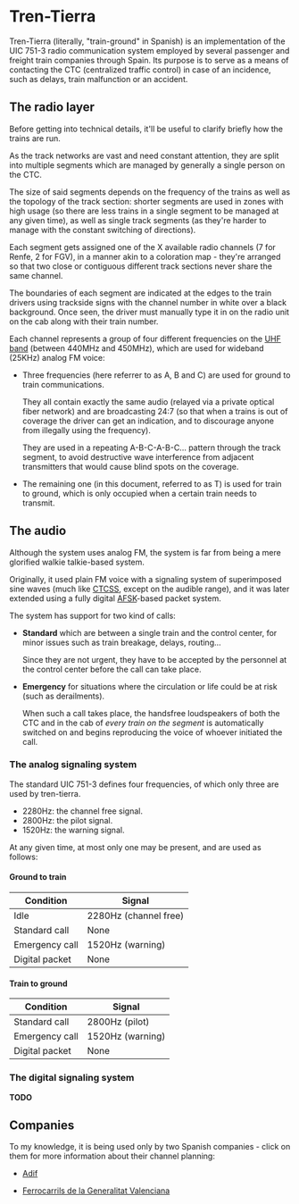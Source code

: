 ---
---

Tren-Tierra
===========

Tren-Tierra (literally, "train-ground" in Spanish) is an implementation of the UIC 751-3 radio communication system employed by several passenger and freight train companies through Spain. Its purpose is to serve as a means of contacting the CTC (centralized traffic control) in case of an incidence, such as delays, train malfunction or an accident.

The radio layer
---------------

Before getting into technical details, it'll be useful to clarify briefly how the trains are run.

As the track networks are vast and need constant attention, they are split into multiple segments which are managed by generally a single person on the CTC.

The size of said segments depends on the frequency of the trains as well as the topology of the track section: shorter segments are used in zones with high usage (so there are less trains in a single segment to be managed at any given time), as well as single track segments (as they're harder to manage with the constant switching of directions).

Each segment gets assigned one of the X available radio channels (7 for Renfe, 2 for FGV), in a manner akin to a coloration map - they're arranged so that two close or contiguous different track sections never share the same channel.

The boundaries of each segment are indicated at the edges to the train drivers using trackside signs with the channel number in white over a black background. Once seen, the driver must manually type it in on the radio unit on the cab along with their train number.

Each channel represents a group of four different frequencies on the [UHF band](https://en.wikipedia.org/wiki/Ultra_high_frequency) (between 440MHz and 450MHz), which are used for wideband (25KHz) analog FM voice:

  - Three frequencies (here referrer to as A, B and C) are used for ground to train communications.
  
    They all contain exactly the same audio (relayed via a private optical fiber network) and are broadcasting 24:7 (so that when a trains is out of coverage the driver can get an indication, and to discourage anyone from illegally using the frequency).
  
    They are used in a repeating A-B-C-A-B-C... pattern through the track segment, to avoid destructive wave interference from adjacent transmitters that would cause blind spots on the coverage.

  - The remaining one (in this document, referred to as T) is used for train to ground, which is only occupied when a certain train needs to transmit.

The audio
---------

Although the system uses analog FM, the system is far from being a mere glorified walkie talkie-based system.

Originally, it used plain FM voice with a signaling system of superimposed sine waves (much like [CTCSS](https://en.wikipedia.org/wiki/Continuous_Tone-Coded_Squelch_System), except on the audible range), and it was later extended using a fully digital [AFSK](https://en.wikipedia.org/wiki/Frequency-shift_keying#Audio_frequency-shift_keying)-based packet system.

The system has support for two kind of calls:

  - **Standard** which are between a single train and the control center, for minor issues such as train breakage, delays, routing...

	Since they are not urgent, they have to be accepted by the personnel at the control center before the call can take place.

  - **Emergency** for situations where the circulation or life could be at risk (such as derailments).
  
    When such a call takes place, the handsfree loudspeakers of both the CTC and in the cab of _every train on the segment_ is automatically switched on and begins reproducing the voice of whoever initiated the call.

### The analog signaling system

The standard UIC 751-3 defines four frequencies, of which only three are used by tren-tierra.

  - 2280Hz: the channel free signal.
  - 2800Hz: the pilot signal.
  - 1520Hz: the warning signal.

At any given time, at most only one may be present, and are used as follows:

#### Ground to train

| Condition      | Signal                |
|----------------|-----------------------|
| Idle           | 2280Hz (channel free) |
| Standard call  | None                  |
| Emergency call | 1520Hz (warning)      |
| Digital packet | None                  |

#### Train to ground

| Condition      | Signal                |
|----------------|-----------------------|
| Standard call  | 2800Hz (pilot)        |
| Emergency call | 1520Hz (warning)      |
| Digital packet | None                  |

### The digital signaling system

**TODO**

Companies
---------

To my knowledge, it is being used only by two Spanish companies - click on them for more information about their channel planning:

  - [Adif](adif.html)

  - [Ferrocarrils de la Generalitat Valenciana](fgv.html)
